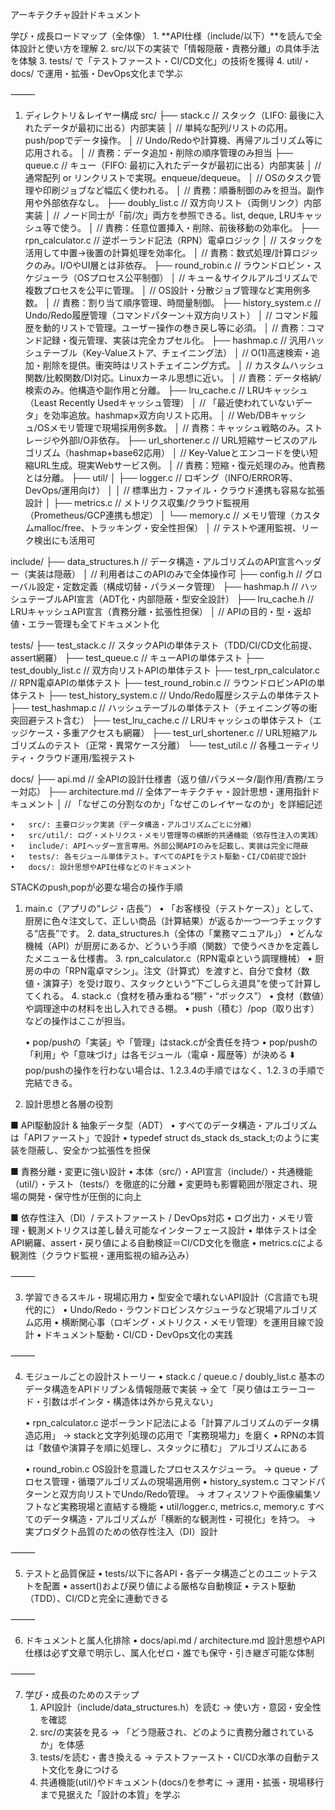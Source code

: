 アーキテクチャ設計ドキュメント

 学び・成長ロードマップ（全体像）
	1.	**API仕様（include/以下）**を読んで全体設計と使い方を理解
	2.	src/以下の実装で「情報隠蔽・責務分離」の具体手法を体験
	3.	tests/ で「テストファースト・CI/CD文化」の技術を獲得
	4.	util/・docs/ で運用・拡張・DevOps文化まで学ぶ

⸻


1. ディレクトリ＆レイヤー構成
src/
├── stack.c               // スタック（LIFO: 最後に入れたデータが最初に出る）内部実装
│                         // 単純な配列/リストの応用。push/popでデータ操作。
│                         // Undo/Redoや計算機、再帰アルゴリズム等に応用される。
│                         // 責務：データ追加・削除の順序管理のみ担当
├── queue.c               // キュー（FIFO: 最初に入れたデータが最初に出る）内部実装
│                         // 通常配列 or リンクリストで実現。enqueue/dequeue。
│                         // OSのタスク管理や印刷ジョブなど幅広く使われる。
│                         // 責務：順番制御のみを担当。副作用や外部依存なし。
├── doubly_list.c         // 双方向リスト（両側リンク）内部実装
│                         // ノード同士が「前/次」両方を参照できる。list, deque, LRUキャッシュ等で使う。
│                         // 責務：任意位置挿入・削除、前後移動の効率化。
├── rpn_calculator.c      // 逆ポーランド記法（RPN）電卓ロジック
│                         // スタックを活用して中置→後置の計算処理を効率化。
│                         // 責務：数式処理/計算ロジックのみ。I/OやUI層とは非依存。
├── round_robin.c         // ラウンドロビン・スケジューラ（OSプロセス公平制御）
│                         // キュー＆サイクルアルゴリズムで複数プロセスを公平に管理。
│                         // OS設計・分散ジョブ管理など実用例多数。
│                         // 責務：割り当て順序管理、時間量制御。
├── history_system.c      // Undo/Redo履歴管理（コマンドパターン＋双方向リスト）
│                         // コマンド履歴を動的リストで管理。ユーザー操作の巻き戻し等に必須。
│                         // 責務：コマンド記録・復元管理、実装は完全カプセル化。
├── hashmap.c             // 汎用ハッシュテーブル（Key-Valueストア、チェイニング法）
│                         // O(1)高速検索・追加・削除を提供。衝突時はリストチェイニング方式。
│                         // カスタムハッシュ関数/比較関数/DI対応。Linuxカーネル思想に近い。
│                         // 責務：データ格納/検索のみ。他構造や副作用と分離。
├── lru_cache.c           // LRUキャッシュ（Least Recently Usedキャッシュ管理）
│                         // 「最近使われていないデータ」を効率追放。hashmap×双方向リスト応用。
│                         // Web/DBキャッシュ/OSメモリ管理で現場採用例多数。
│                         // 責務：キャッシュ戦略のみ。ストレージや外部I/O非依存。
├── url_shortener.c       // URL短縮サービスのアルゴリズム（hashmap+base62応用）
│                         // Key-Valueとエンコードを使い短縮URL生成。現実Webサービス例。
│                         // 責務：短縮・復元処理のみ。他責務とは分離。
├── util/
│   ├── logger.c          // ロギング（INFO/ERROR等、DevOps/運用向け）
│   │                     // 標準出力・ファイル・クラウド連携も容易な拡張設計
│   ├── metrics.c         // メトリクス収集/クラウド監視用（Prometheus/GCP連携も想定）
│   └── memory.c          // メモリ管理（カスタムmalloc/free、トラッキング・安全性担保）
│                         // テストや運用監視、リーク検出にも活用可

include/
├── data_structures.h     // データ構造・アルゴリズムのAPI宣言ヘッダー（実装は隠蔽）
│                         // 利用者はこのAPIのみで全体操作可
├── config.h              // グローバル設定・定数定義（構成切替・パラメータ管理）
├── hashmap.h             // ハッシュテーブルAPI宣言（ADT化・内部隠蔽・型安全設計）
├── lru_cache.h           // LRUキャッシュAPI宣言（責務分離・拡張性担保）
│                         // APIの目的・型・返却値・エラー管理も全てドキュメント化

tests/
├── test_stack.c          // スタックAPIの単体テスト（TDD/CI/CD文化前提、assert網羅）
├── test_queue.c          // キューAPIの単体テスト
├── test_doubly_list.c    // 双方向リストAPIの単体テスト
├── test_rpn_calculator.c // RPN電卓APIの単体テスト
├── test_round_robin.c    // ラウンドロビンAPIの単体テスト
├── test_history_system.c // Undo/Redo履歴システムの単体テスト
├── test_hashmap.c        // ハッシュテーブルの単体テスト（チェイニング等の衝突回避テスト含む）
├── test_lru_cache.c      // LRUキャッシュの単体テスト（エッジケース・多重アクセスも網羅）
├── test_url_shortener.c  // URL短縮アルゴリズムのテスト（正常・異常ケース分離）
└── test_util.c           // 各種ユーティリティ・クラウド運用/監視テスト

docs/
├── api.md                // 全APIの設計仕様書（返り値/パラメータ/副作用/責務/エラー対応）
├── architecture.md       // 全体アーキテクチャ・設計思想・運用指針ドキュメント
│                         // 「なぜこの分割なのか」「なぜこのレイヤーなのか」を詳細記述

	•	src/: 主要ロジック実装（データ構造・アルゴリズムごとに分離）
	•	src/util/: ログ・メトリクス・メモリ管理等の横断的共通機能（依存性注入の実践）
	•	include/: APIヘッダー宣言専用。外部公開APIのみを記載し、実装は完全に隠蔽
	•	tests/: 各モジュール単体テスト。すべてのAPIをテスト駆動・CI/CD前提で設計
	•	docs/: 設計思想やAPI仕様などのドキュメント


STACKのpush,popが必要な場合の操作手順
1.	main.c（アプリの“レジ・店長”）
	•	「お客様役（テストケース）」として、厨房に色々注文して、正しい商品（計算結果）が返るか一つ一つチェックする“店長”です。
	2.	data_structures.h（全体の「業務マニュアル」）
	•	どんな機械（API）が厨房にあるか、どういう手順（関数）で使うべきかを定義したメニュー＆仕様書。
	3.	rpn_calculator.c（RPN電卓という調理機械）
	•	厨房の中の「RPN電卓マシン」。注文（計算式）を渡すと、自分で食材（数値・演算子）を受け取り、スタックという“下ごしらえ道具”を使って計算してくれる。
	4.	stack.c（食材を積み重ねる“棚”・“ボックス”）
	•	食材（数値）や調理途中の材料を出し入れできる棚。
	•	push（積む）/pop（取り出す）などの操作はここが担当。


	•	pop/pushの「実装」や「管理」はstack.cが全責任を持つ
	•	pop/pushの「利用」や「意味づけ」は各モジュール（電卓・履歴等）が決める
	⬇️
	pop/pushの操作を行わない場合は、1.2.3.4の手順ではなく、1.2.３の手順で完結できる。




2. 設計思想と各層の役割

■ API駆動設計 & 抽象データ型（ADT）
	•	すべてのデータ構造・アルゴリズムは「APIファースト」で設計
	•	typedef struct ds_stack ds_stack_t;のように実装を隠蔽し、安全かつ拡張性を担保

■ 責務分離・変更に強い設計
	•	本体（src/）・API宣言（include/）・共通機能（util/）・テスト（tests/）を徹底的に分離
	•	変更時も影響範囲が限定され、現場の開発・保守性が圧倒的に向上

■ 依存性注入（DI）/ テストファースト / DevOps対応
	•	ログ出力・メモリ管理・観測メトリクスは差し替え可能なインターフェース設計
	•	単体テストは全API網羅、assert・戻り値による自動検証＝CI/CD文化を徹底
	•	metrics.cによる観測性（クラウド監視・運用監視の組み込み）

⸻

3. 学習できるスキル・現場応用力
	•	型安全で壊れないAPI設計（C言語でも現代的に）
	•	Undo/Redo・ラウンドロビンスケジューラなど現場アルゴリズム応用
	•	横断関心事（ロギング・メトリクス・メモリ管理）を運用目線で設計
	•	ドキュメント駆動・CI/CD・DevOps文化の実践

⸻

4. モジュールごとの設計ストーリー
	•	stack.c / queue.c / doubly_list.c
基本のデータ構造をAPIドリブン＆情報隠蔽で実装
→ 全て「戻り値はエラーコード・引数はポインタ・構造体は外から見えない」

	•	rpn_calculator.c
逆ポーランド記法による「計算アルゴリズムのデータ構造応用」
→ stackと文字列処理の応用で「実務現場力」を磨く
•	RPNの本質は「数値や演算子を順に処理し、スタックに積む」
アルゴリズムにある

	•	round_robin.c
OS設計を意識したプロセススケジューラ。
→ queue・プロセス管理・循環アルゴリズムの現場適用例
	•	history_system.c
コマンドパターンと双方向リストでUndo/Redo管理。
→ オフィスソフトや画像編集ソフトなど実務現場と直結する機能
	•	util/logger.c, metrics.c, memory.c
すべてのデータ構造・アルゴリズムが「横断的な観測性・可視化」を持つ。
→ 実プロダクト品質のための依存性注入（DI）設計

⸻

5. テストと品質保証
	•	tests/以下に各API・各データ構造ごとのユニットテストを配置
	•	assert()および戻り値による厳格な自動検証
	•	テスト駆動（TDD）、CI/CDと完全に連動できる

⸻

6. ドキュメントと属人化排除
	•	docs/api.md / architecture.md
設計思想やAPI仕様は必ず文章で明示し、属人化ゼロ・誰でも保守・引き継ぎ可能な体制

⸻

7. 学び・成長のためのステップ
	1.	API設計（include/data_structures.h）を読む
→ 使い方・意図・安全性を確認
	2.	src/の実装を見る
→ 「どう隠蔽され、どのように責務分離されているか」を体感
	3.	tests/を読む・書き換える
→ テストファースト・CI/CD水準の自動テスト文化を身につける
	4.	共通機能(util/)やドキュメント(docs/)を参考に
→ 運用・拡張・現場移行まで見据えた「設計の本質」を学ぶ


